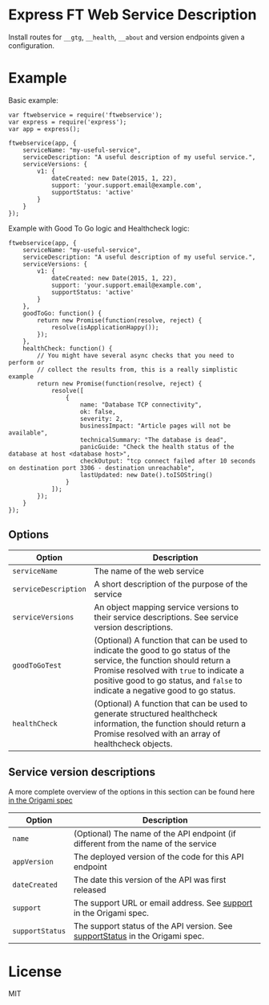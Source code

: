 # Express FT Web Service Description

Install routes for `__gtg`, `__health`, `__about` and version endpoints given
a configuration.

# Example

Basic example:

```JS
var ftwebservice = require('ftwebservice');
var express = require('express');
var app = express();

ftwebservice(app, {
	serviceName: "my-useful-service",
	serviceDescription: "A useful description of my useful service.",
	serviceVersions: {
		v1: {
			dateCreated: new Date(2015, 1, 22),
			support: 'your.support.email@example.com',
			supportStatus: 'active'
		}
	}
});
```

Example with Good To Go logic and Healthcheck logic:

```JS
ftwebservice(app, {
	serviceName: "my-useful-service",
	serviceDescription: "A useful description of my useful service.",
	serviceVersions: {
		v1: {
			dateCreated: new Date(2015, 1, 22),
			support: 'your.support.email@example.com',
			supportStatus: 'active'
		}
	},
	goodToGo: function() {
		return new Promise(function(resolve, reject) {
			resolve(isApplicationHappy());
		});
	},
	healthCheck: function() {
		// You might have several async checks that you need to perform or
		// collect the results from, this is a really simplistic example
		return new Promise(function(resolve, reject) {
			resolve([
				{
					name: "Database TCP connectivity",
					ok: false,
					severity: 2,
					businessImpact: "Article pages will not be available",
					technicalSummary: "The database is dead",
					panicGuide: "Check the health status of the database at host <database host>",
					checkOutput: "tcp connect failed after 10 seconds on destination port 3306 - destination unreachable",
					lastUpdated: new Date().toISOString()
				}
			]);
		});
	}
});
```

## Options

| Option | Description |
|--------|-------------|
| `serviceName` | The name of the web service |
| `serviceDescription` | A short description of the purpose of the service |
| `serviceVersions` | An object mapping service versions to their service descriptions.  See service version descriptions. |
| `goodToGoTest` | (Optional) A function that can be used to indicate the good to go status of the service, the function should return a Promise resolved with `true` to indicate a positive good to go status, and `false` to indicate a negative good to go status. |
| `healthCheck` | (Optional) A function that can be used to generate structured healthcheck information, the function should return a Promise resolved with an array of healthcheck objects. |


## Service version descriptions

A more complete overview of the options in this section can be found here [in the Origami spec](http://origami.ft.com/docs/syntax/web-service-description/)

| Option | Description |
|--------|-------------|
| `name` | (Optional) The name of the API endpoint (if different from the name of the service |
| `appVersion` | The deployed version of the code for this API endpoint |
| `dateCreated` | The date this version of the API was first released |
| `support` | The support URL or email address. See [support](http://origami.ft.com/docs/syntax/origamijson/) in the Origami spec. |
| `supportStatus` | The support status of the API version.  See [supportStatus](http://origami.ft.com/docs/syntax/origamijson/)  in the Origami spec. |

# License

MIT
